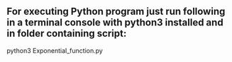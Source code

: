 ## For executing Python program just run following in a terminal console with python3 installed and in folder containing script:
python3 Exponential_function.py